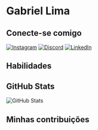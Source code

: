 # Gabriel Lima 

## Conecte-se comigo
[![Instagram](https://img.shields.io/badge/Instagram-000?style=for-the-badge&logo=instagram)](https://www.instagram.com/gabriellima.98/)
[![Discord](https://img.shields.io/badge/Discord-000?style=for-the-badge&logo=discord)](https://www.discord.com/in/ribeiroref/)
[![LinkedIn](https://img.shields.io/badge/LinkedIn-000?style=for-the-badge&logo=linkedin&logoColor=0E76A8)](https://www.linkedin.com/in/gabriellima98/)
## Habilidades

## GitHub Stats
![GitHub Stats](https://github-readme-stats.vercel.app/api?username=gabriellima-98&theme=transparent&bg_color=000&border_color=30A3DC&show_icons=true&icon_color=30A3DC&title_color=E94D5F&text_color=FFF)

## Minhas contribuições
